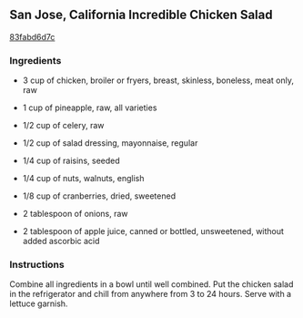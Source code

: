 ## San Jose, California Incredible Chicken Salad

[83fabd6d7c](http://www.foodgeeks.com/recipes/18139)

### Ingredients

 - 3 cup of chicken, broiler or fryers, breast, skinless, boneless, meat only, raw

 - 1 cup of pineapple, raw, all varieties

 - 1/2 cup of celery, raw

 - 1/2 cup of salad dressing, mayonnaise, regular

 - 1/4 cup of raisins, seeded

 - 1/4 cup of nuts, walnuts, english

 - 1/8 cup of cranberries, dried, sweetened

 - 2 tablespoon of onions, raw

 - 2 tablespoon of apple juice, canned or bottled, unsweetened, without added ascorbic acid

### Instructions

Combine all ingredients in a bowl until well combined. Put the chicken salad in the refrigerator and chill from anywhere from 3 to 24 hours. Serve with a lettuce garnish.